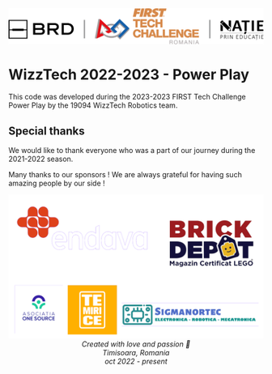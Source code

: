 <img src="images/natie-prin-educatie-logo.png" style="width: 600px">

# WizzTech 2022-2023 - Power Play

This code was developed during the 2023-2023 FIRST Tech Challenge Power Play by the 19094 WizzTech Robotics team.

## Special thanks

We would like to thank everyone who was a part of our journey during the 2021-2022 season. 

Many thanks to our sponsors ! We are always grateful for having such amazing people by our side ! 

<img src="images/sponsors.png">

<center style="font-style: italic;"> Created with love and passion 💜 </center>
<center style="font-style: italic;"> Timisoara, Romania </center>
<center style="font-style: italic;"> oct 2022 - present </center>
